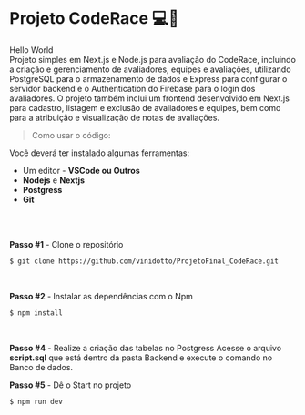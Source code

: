 # Projeto CodeRace 💻🏁

Hello World <br />
Projeto simples em Next.js e Node.js para avaliação do CodeRace, incluindo a criação e gerenciamento de avaliadores, equipes e avaliações, utilizando PostgreSQL para o armazenamento de dados e Express para configurar o servidor backend e o Authentication do Firebase para o login dos avaliadores. O projeto também inclui um frontend desenvolvido em Next.js para cadastro, listagem e exclusão de avaliadores e equipes, bem como para a atribuição e visualização de notas de avaliações.

> Como usar o código:

Você deverá ter instalado algumas ferramentas:
- Um editor - **VSCode ou Outros**
- **Nodejs** e **Nextjs**
- **Postgress** 
- **Git** 

<br />
<br />

**Passo #1** - Clone o repositório

```bash
$ git clone https://github.com/vinidotto/ProjetoFinal_CodeRace.git
```

<br />

**Passo #2** - Instalar as dependências com o Npm

```bash
$ npm install
```

<br />

**Passo #4** - Realize a criação das tabelas no Postgress
Acesse o arquivo **script.sql** que está dentro da pasta Backend e execute o comando no Banco de dados.
<br />

**Passo #5** - Dê o Start no projeto

```bash
$ npm run dev
```
<br />


